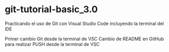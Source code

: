 # git-tutorial-basic_3.0
Practicando el uso de Git con Visual Studio Code incluyendo la terminal del IDE

Primer cambio Git desde la terminal de VSC
Cambio de README en GitHub para realizar PUSH desde la terminal de VSC

